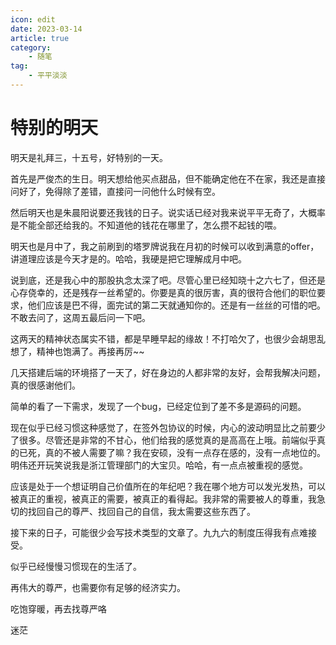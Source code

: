 ```yaml
---
icon: edit
date: 2023-03-14
article: true
category:
    - 随笔
tag:
    - 平平淡淡
---
```


# 特别的明天

明天是礼拜三，十五号，好特别的一天。

首先是严俊杰的生日。明天想给他买点甜品，但不能确定他在不在家，我还是直接问好了，免得除了差错，直接问一问他什么时候有空。

然后明天也是朱晨阳说要还我钱的日子。说实话已经对我来说平平无奇了，大概率是不能全部还给我的。不知道他的钱花在哪里了，怎么攒不起钱的喂。

明天也是月中了，我之前刷到的塔罗牌说我在月初的时候可以收到满意的offer，讲道理应该是今天才是的。哈哈，我硬是把它理解成月中吧。

说到底，还是我心中的那股执念太深了吧。尽管心里已经知晓十之六七了，但还是心存侥幸的，还是残存一丝希望的。你要是真的很厉害，真的很符合他们的职位要求，他们应该是巴不得，面完试的第二天就通知你的。还是有一丝丝的可惜的吧。不敢去问了，这周五最后问一下吧。

这两天的精神状态属实不错，都是早睡早起的缘故！不打哈欠了，也很少会胡思乱想了，精神也饱满了。再接再厉~~

几天搭建后端的环境搭了一天了，好在身边的人都非常的友好，会帮我解决问题，真的很感谢他们。

简单的看了一下需求，发现了一个bug，已经定位到了差不多是源码的问题。

现在似乎已经习惯这种感觉了，在签外包协议的时候，内心的波动明显比之前要少了很多。尽管还是非常的不甘心，他们给我的感觉真的是高高在上哦。前端似乎真的已死，真的不被人需要了嘛？我在安硕，没有一点存在感的，没有一点地位的。明伟还开玩笑说我是浙江管理部门的大宝贝。哈哈，有一点点被重视的感觉。

应该是处于一个想证明自己价值所在的年纪吧？我在哪个地方可以发光发热，可以被真正的重视，被真正的需要，被真正的看得起。我非常的需要被人的尊重，我急切的找回自己的尊严、找回自己的自信，我太需要这些东西了。

接下来的日子，可能很少会写技术类型的文章了。九九六的制度压得我有点难接受。

似乎已经慢慢习惯现在的生活了。

再伟大的尊严，也需要你有足够的经济实力。

吃饱穿暖，再去找尊严咯

迷茫
